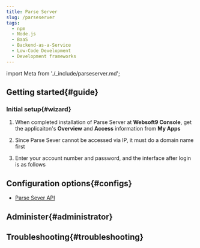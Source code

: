 ```yaml
---
title: Parse Server
slug: /parseserver
tags:
  - npm
  - Node.js
  - BaaS
  - Backend-as-a-Service
  - Low-Code Development
  - Development frameworks
---
```


import Meta from './_include/parseserver.md';

<Meta name="meta" />

## Getting started{#guide}

### Initial setup{#wizard}

1. When completed installation of Parse Server at **Websoft9 Console**, get the applicaiton's **Overview** and **Access** information from **My Apps**  

2. Since Parse Sever cannot be accessed via IP, it must do a domain name first

3. Enter your account number and password, and the interface after login is as follows


## Configuration options{#configs}

- [Parse Sever API](https://docs.parseplatform.org/parse-server/guide/#using-parse-sdks-with-parse-server)

## Administer{#administrator}

## Troubleshooting{#troubleshooting}
